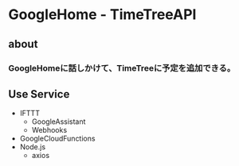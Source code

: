 # GoogleHome - TimeTreeAPI
## about
### GoogleHomeに話しかけて、TimeTreeに予定を追加できる。
## Use Service
- IFTTT
    - GoogleAssistant
    - Webhooks
- GoogleCloudFunctions
- Node.js
    - axios